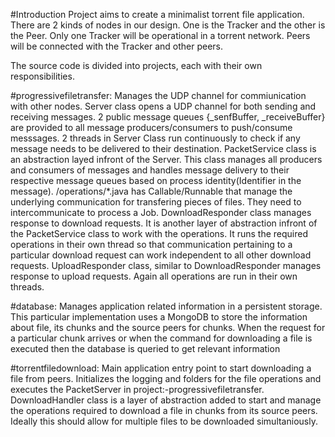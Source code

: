 #Introduction
Project aims to create a minimalist torrent file application. There are 2 kinds of nodes in our design. One is the Tracker and the other is the Peer. Only one Tracker will be operational in a torrent network. Peers will be connected with the Tracker and other peers.

The source code is divided into projects, each with their own responsibilities. 

#progressivefiletransfer: 
Manages the UDP channel for commiunication with other nodes.
	Server class opens a UDP channel for both sending and receiving messages. 2 public message queues {_senfBuffer, _receiveBuffer} are provided to all message producers/consumers to push/consume messsages. 2 threads in Server Class run continuously to check if any message needs to be delivered to their destination.
	PacketService class is an abstraction layed infront of the Server. This class manages all producers and consumers of messages and handles message delivery to their respective message queues based on process identity(Identifier in the message).
	/operations/*.java has Callable/Runnable that manage the underlying communication for transfering pieces of files. They need to intercommunicate to process a Job.
	DownloadResponder class manages response to download requests. It is another layer of abstraction infront of the PacketService class to work with the operations. It runs the required operations in their own thread so that communication pertaining to a particular download request can work independent to all other download requests.
	UploadResponder class, similar to DownloadResponder manages response to upload requests.  Again all operations are run in their own threads.

#database:
Manages application related information in a persistent storage. This particular implementation uses a MongoDB to store the information about file, its chunks and the source peers for chunks. When the request for a particular chunk arrives or when the command for downloading a file is executed then the database is queried to get relevant information

#torrentfiledownload:
Main application entry point to start downloading a file from peers. Initializes the logging and folders for the file operations and executes the PacketServer in project:-progressivefiletransfer.
	DownloadHandler class is a layer of abstraction added to start  and manage the operations required to download a file in chunks from its source peers. Ideally this should allow for multiple files to be downloaded simultaniously.



